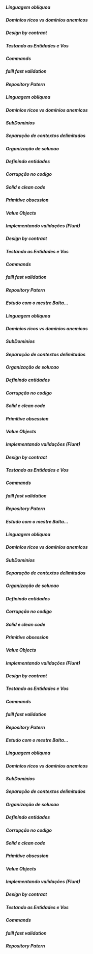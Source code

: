 ##### Linguagem obliquoa
#####  Dominios ricos vs dominios anemicos 
#####  Design by contract
#####  Testando as Entidades e Vos 
#####  Commands 
#####  faill fast validation  
#####  Repository Patern 
#####  Linguagem obliquoa
#####  Dominios ricos vs dominios anemicos
#####  SubDominios
#####  Separação de contextos delimitados
#####  Organização de solucao
#####  Definindo entidades
#####  Corrupção no codigo
#####  Solid e clean code
#####  Primitive obsession
#####  Value Objects
#####  Implementando validações (Flunt)
#####  Design by contract
#####  Testando as Entidades e Vos
#####  Commands
#####  faill fast validation
#####  Repository Patern
##### Estudo com o mestre Balta...
#####  Linguagem obliquoa
#####  Dominios ricos vs dominios anemicos
#####  SubDominios
#####  Separação de contextos delimitados
#####  Organização de solucao
#####  Definindo entidades
#####  Corrupção no codigo
#####  Solid e clean code
#####  Primitive obsession
#####  Value Objects
#####  Implementando validações (Flunt)
#####  Design by contract
#####  Testando as Entidades e Vos
#####  Commands
#####  faill fast validation
#####  Repository Patern
##### Estudo com o mestre Balta...
#####  Linguagem obliquoa
#####  Dominios ricos vs dominios anemicos
#####  SubDominios
#####  Separação de contextos delimitados
#####  Organização de solucao
#####  Definindo entidades
#####  Corrupção no codigo
#####  Solid e clean code
#####  Primitive obsession
#####  Value Objects
#####  Implementando validações (Flunt)
#####  Design by contract
#####  Testando as Entidades e Vos
#####  Commands
#####  faill fast validation
#####  Repository Patern
##### Estudo com o mestre Balta...
#####  Linguagem obliquoa
#####  Dominios ricos vs dominios anemicos
#####  SubDominios
#####  Separação de contextos delimitados
#####  Organização de solucao
#####  Definindo entidades
#####  Corrupção no codigo
#####  Solid e clean code
#####  Primitive obsession
#####  Value Objects
#####  Implementando validações (Flunt)
#####  Design by contract
#####  Testando as Entidades e Vos
#####  Commands
#####  faill fast validation
#####  Repository Patern

